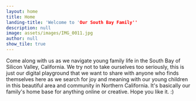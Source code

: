 ```yaml
---
layout: home
title: Home
landing-title: 'Welcome to 'Our South Bay Family''
description: null
image: assets/images/IMG_0011.jpg
author: null
show_tile: true
---
```


Come along with us as we navigate young family life in the South Bay of Silicon Valley, California.  We try not to take ourselves too seriously, this is just our digital playground that we want to share with anyone who finds themselves here as we search for joy and meaning with our young children in this beautiful area and community in Northern California.  It's basically our family's home base for anything online or creative.  Hope you like it.  :)
